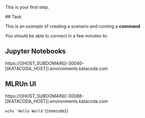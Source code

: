 This is your first step.

## Task

This is an _example_ of creating a scenario and running a **command**


You should be able to connect in a few minutes to: 


## Jupyter Notebooks 
https://[[HOST_SUBDOMAIN]]-30040-[[KATACODA_HOST]].environments.katacoda.com


## MLRUn UI
https://[[HOST_SUBDOMAIN]]-30088-[[KATACODA_HOST]].environments.katacoda.com


`echo 'Hello World'`{{execute}}
